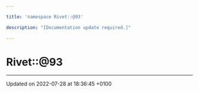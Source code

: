 ```yaml
---

title: 'namespace Rivet::@93'

description: "[Documentation update required.]"

---
```


# Rivet::@93








-------------------------------

Updated on 2022-07-28 at 18:36:45 +0100
